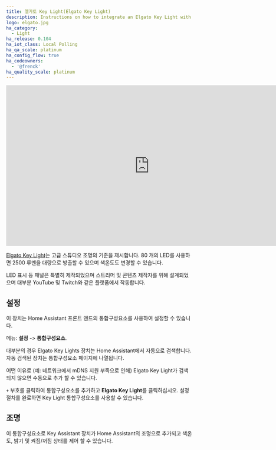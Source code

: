 ```yaml
---
title: 엘가토 Key Light(Elgato Key Light)
description: Instructions on how to integrate an Elgato Key Light with Home Assistant.
logo: elgato.jpg
ha_category:
  - Light
ha_release: 0.104
ha_iot_class: Local Polling
ha_qa_scale: platinum
ha_config_flow: true
ha_codeowners:
  - '@frenck'
ha_quality_scale: platinum
---
```


<div class='videoWrapper'>
<iframe width="776" height="437" src="https://www.youtube.com/embed/OkZHgBS_ZLU" frameborder="0" allow="accelerometer; autoplay; encrypted-media; gyroscope; picture-in-picture" allowfullscreen></iframe>
</div>

[Elgato Key Light](https://www.elgato.com/en/gaming/key-light)는 고급 스튜디오 조명의 기준을 제시합니다. 80 개의 LED를 사용하면 2500 루멘을 대량으로 방출할 수 있으며 색온도도 변경할 수 있습니다.

LED 표시 등 패널은 특별히 제작되었으며 스트리머 및 콘텐츠 제작자를 위해 설계되었으며 대부분 YouTube 및 Twitch와 같은 플랫폼에서 작동합니다.

## 설정

이 장치는 Home Assistant 프론트 엔드의 통합구성요소를 사용하여 설정할 수 있습니다.

메뉴: **설정** -> **통합구성요소**.

대부분의 경우 Elgato Key Lights 장치는 Home Assistant에서 자동으로 검색합니다. 자동 검색된 장치는 통합구성요소 페이지에 나열됩니다.

어떤 이유로 (예: 네트워크에서 mDNS 지원 부족으로 인해) Elgato Key Light가 검색되지 않으면 수동으로 추가 할 수 있습니다.

`+` 부호를 클릭하여 통합구성요소를 추가하고 **Elgato Key Light**를 클릭하십시오. 설정 절차를 완료하면 Key Light 통합구성요소를 사용할 수 있습니다.

## 조명

이 통합구성요소로 Key Assistant 장치가 Home Assistant의 조명으로 추가되고 색온도, 밝기 및 켜짐/꺼짐 상태를 제어 할 수 있습니다.